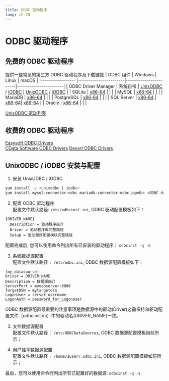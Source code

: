 ```yaml
---
title: ODBC 驱动程序
lang: zh-CN
---
```


# ODBC 驱动程序

## 免费的 ODBC 驱动程序
提供一些常见的第三方 ODBC 驱动程序及下载链接
| ODBC 组件           | Windows               | Linux                 | macOS                 |
|-----------------    |-----------------------|-----------------------|-----------------------|
| ODBC Driver Manager | 系统自带               | [UnixODBC](http://www.unixodbc.org/) / [iODBC](http://www.iodbc.org/dataspace/doc/iodbc/wiki/iodbcWiki/Downloads) | [UnixODBC](http://www.unixodbc.org/) / [iODBC](http://www.iodbc.org/dataspace/doc/iodbc/wiki/iodbcWiki/Downloads) |
| SQLite              | [x86-64](http://www.ch-werner.de/sqliteodbc/sqliteodbc_w64.exe) | | |
| MySQL               | [x86-64](https://cdn.mysql.com//Downloads/Connector-ODBC/8.0/mysql-connector-odbc-8.0.29-winx64.msi) | | |
| MariaDB             | [x86-64](https://storage.googleapis.com/downloads-cdn.mariadb.com/mariadb_server/10.8/10.8.3/winx64-packages/mariadb-10.8.3-winx64.msi) | | |
| PostgreSQL          | [x86-64](https://ftp.postgresql.org/pub/odbc/versions/msi/psqlodbc_13_02_0000-x64.zip) | | |
| SQL Server          | [x86-64](https://download.microsoft.com/download/1/a/4/1a4a49b8-9fe6-4237-be0d-a6b8f2d559b5/en-US/18.0.1.1/x64/msodbcsql.msi) | [x86-64](https://docs.microsoft.com/en-us/sql/connect/odbc/linux-mac/installing-the-microsoft-odbc-driver-for-sql-server)| [x86-64](https://docs.microsoft.com/en-us/sql/connect/odbc/linux-mac/install-microsoft-odbc-driver-sql-server-macos?view=sql-server-ver16) |
| Oracle              | [x86-64](https://www.oracle.com/database/technologies/dotnet-odacdeploy-downloads.html) | | |

[UnixODBC 驱动列表](http://www.unixodbc.org/drivers.html)

## 收费的 ODBC 驱动程序
[Easysoft ODBC Drivers](https://www.easysoft.com/products/data_access/index.html#odbc-drivers)<br/>
[CData Software ODBC Drivers](https://www.cdata.com/odbc/)
[Devart ODBC Drivers](https://www.devart.com/odbc/)

## UnixODBC / iODBC 安装与配置
1. 安装 UnixODBC / iODBC
```bash
yum install -y <unixodbc | iodbc>
yum install mysql-connector-odbc mariadb-connector-odbc pgodbc <ODBC driver package>
```

2. 配置 ODBC 驱动程序<br/>
配置文件默认路径: `/etc/odbcinst.ini`, ODBC 驱动配置模板如下：
```
[DRIVER_NAME]
  Description = 驱动程序简介
  Driver = 驱动程序库完整路径
  Setup = 驱动程序配置模块完整路径
```
配置完成后, 您可以使用命令列出所有已安装的驱动程序： `odbcinst -q -d`

3. 系统数据源配置<br/>
配置文件默认路径： `/etc/odbc.ini`, ODBC 数据源配置模板如下：
```
[my_datasource]
Driver = DRIVER_NAME
Description = 数据源简介
ServerPort = myoobserver:8888
TargetDSN = mytargetdsn
LogonUser = server_username
LogonAuth = password_for_LogonUser
```
ODBC 数据源配置最重要的注意事项是数据源中的驱动(Driver)必需保持和驱动配置文件（odbcinst.ini）中的驱动名(DRIVER_NAME)一致。

3. 文件数据源配置<br/>
配置文件默认路径： `/etc/ODBCDataSources`, ODBC 数据源配置模板如前所示；

5. 用户独享数据源配置<br/>
配置文件默认路径： `/home/auser/.odbc.ini`, ODBC 数据源配置模板如前所示；

最后，您可以使用命令行列出所有已配置好的数据源: `odbcinst -q -s`